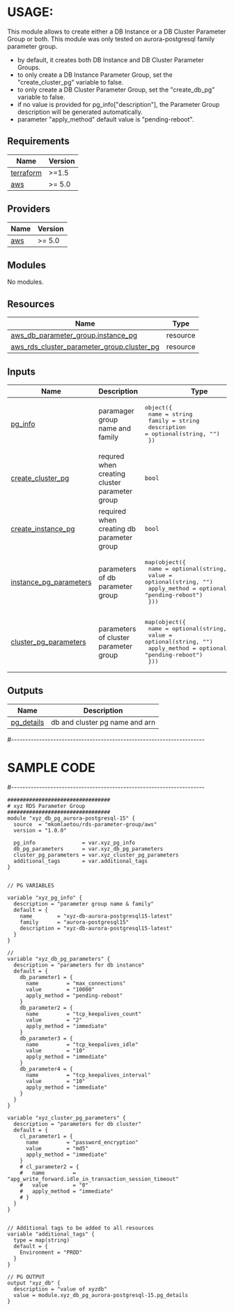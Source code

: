 
# USAGE:

This module allows to create either a DB Instance or a DB Cluster Parameter Group or both.
This module was only tested on aurora-postgresql family parameter group.
 * by default, it creates both DB Instance and DB Cluster Parameter Groups.
 * to only create a DB Instance Parameter Group, set the "create_cluster_pg" variable to false.
 * to only create a DB Cluster Parameter Group, set the "create_db_pg" variable to false.
 * if no value is provided for pg_info["description"], the Parameter Group description will be generated automatically.
 * parameter "apply_method" default value is "pending-reboot". 



## Requirements

| Name | Version |
|------|---------|
| <a name="requirement_terraform"></a> [terraform](#requirement\_terraform) | >=1.5 |
| <a name="requirement_aws"></a> [aws](#requirement\_aws) | >= 5.0 |

## Providers

| Name | Version |
|------|---------|
| <a name="provider_aws"></a> [aws](#provider\_aws) | >= 5.0 |

## Modules

No modules.

## Resources

| Name | Type |
|------|------|
| [aws_db_parameter_group.instance_pg](https://registry.terraform.io/providers/hashicorp/aws/latest/docs/resources/db_parameter_group) | resource |
| [aws_rds_cluster_parameter_group.cluster_pg](https://registry.terraform.io/providers/hashicorp/aws/latest/docs/resources/rds_cluster_parameter_group) | resource |

## Inputs

| Name | Description | Type | Default | Required |
|------|-------------|------|---------|:--------:|
| <a name="input_pg_info"></a> [pg\_info](#input\_pg\_info) | paramager group name and family | <pre>object({<br>    name        = string<br>    family      = string<br>    description = optional(string, "")<br>  })</pre> | n/a | yes |
| <a name="input_create_cluster_pg"></a> [create\_cluster\_pg](#input\_create\_cluster\_pg) | requred when creating cluster parameter group | `bool` | `true` | no |
| <a name="input_create_instance_pg"></a> [create\_instance\_pg](#input\_create\_instance\_pg) | required when creating db parameter group | `bool` | `true` | no |
| <a name="input_instance_pg_parameters"></a> [instance\_pg\_parameters](#input\_instance\_pg\_parameters) | parameters of db parameter group | <pre>map(object({<br>    name         = optional(string, "")<br>    value        = optional(string, "")<br>    apply_method = optional(string, "pending-reboot")<br>  }))</pre> | `{}` | no |
| <a name="input_cluster_pg_parameters"></a> [cluster\_pg\_parameters](#input\_cluster\_pg\_parameters) | parameters of cluster parameter group | <pre>map(object({<br>    name         = optional(string, "")<br>    value        = optional(string, "")<br>    apply_method = optional(string, "pending-reboot")<br>  }))</pre> | `{}` | no |


## Outputs

| Name | Description |
|------|-------------|
| <a name="output_pg_details"></a> [pg\_details](#output\_pg\_details) | db and cluster pg name and arn |


#---------------------------------------------------------------------
# SAMPLE CODE
#---------------------------------------------------------------------
```
#################################
# xyz RDS Parameter Group
#################################
module "xyz_db_pg_aurora-postgresql-15" {
  source  = "mkomlaetou/rds-parameter-group/aws"
  version = "1.0.0"
  
  pg_info               = var.xyz_pg_info
  db_pg_parameters      = var.xyz_db_pg_parameters
  cluster_pg_parameters = var.xyz_cluster_pg_parameters
  additional_tags       = var.additional_tags
}


// PG VARIABLES

variable "xyz_pg_info" {
  description = "parameter group name & family"
  default = {
    name        = "xyz-db-aurora-postgresql15-latest"
    family      = "aurora-postgresql15"
    description = "xyz-db-aurora-postgresql15-latest"
  }
}

//
variable "xyz_db_pg_parameters" {
  description = "parameters for db instance"
  default = {
    db_parameter1 = {
      name         = "max_connections"
      value        = "10000"
      apply_method = "pending-reboot"
    }
    db_parameter2 = {
      name         = "tcp_keepalives_count"
      value        = "2"
      apply_method = "immediate"
    }
    db_parameter3 = {
      name         = "tcp_keepalives_idle"
      value        = "10"
      apply_method = "immediate"
    }
    db_parameter4 = {
      name         = "tcp_keepalives_interval"
      value        = "10"
      apply_method = "immediate"
    }
  }
}

variable "xyz_cluster_pg_parameters" {
  description = "parameters for db cluster"
  default = {
    cl_parameter1 = {
      name         = "password_encryption"
      value        = "md5"
      apply_method = "immediate"
    }
    # cl_parameter2 = {
    #   name         = "apg_write_forward.idle_in_transaction_session_timeout"
    #   value        = "0"
    #   apply_method = "immediate"
    # }
  }
}


// Additional tags to be added to all resources
variable "additional_tags" {
  type = map(string)
  default = {
    Environment = "PROD"
  }
}

// PG OUTPUT
output "xyz_db" {
  description = "value of xyzdb"
  value = module.xyz_db_pg_aurora-postgresql-15.pg_details
}


```
